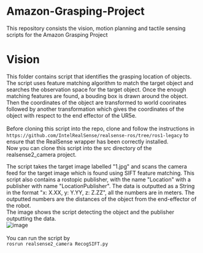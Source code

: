 # Amazon-Grasping-Project
This repository consists the vision, motion planning and tactile sensing scripts for the Amazon Grasping Project
# Vision
This folder contains script that identifies the grasping location of objects. The script uses feature matching algorithm to match the target object and searches the observation space for the target object. Once the enough matching features are found, a bouding box is drawn around the object. Then the coordinates of the object are transformed to world coorinates followed by another transformation which gives the coordinates of the object with respect to the end effector of the UR5e. <br /> 
<br /> 
Before cloning this script into the repo, clone and follow the instructions in `https://github.com/IntelRealSense/realsense-ros/tree/ros1-legacy` to ensure that the RealSense wrapper has been correctly installed.
<br />
Now you can clone this script into the src directory of the realsense2_camera project.
<br />

The script takes the target image labelled "1.jpg" and scans the camera feed for the target image which is found using SIFT feature matching. This script also contains a rostopic publisher, with the name "Location" with a publisher with name "LocationPublisher". The data is outputted as a String in the format "x: X.XX, y: Y.YY, z: Z.ZZ", all the numbers are in meters. The outputted numbers are the distances of the object from the end-effector of the robot. <br/>
The image shows the script detecting the object and the publisher outputting the data.
<br/>
![image](https://user-images.githubusercontent.com/92841422/215548890-e7adca09-ac4f-4580-b5c8-a0231a35bb85.png)
<br />
<br />
You can run the script by
<br/>
`rosrun realsense2_camera RecogSIFT.py`
